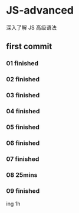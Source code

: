 # JS-advanced
深入了解 JS 高级语法

## first commit 
### 01 finished
### 02 finished
### 03 finished
### 04 finished
### 05 finished
### 06 finished
### 07 finished
### 08 25mins 

### 09 finished
ing   1h


